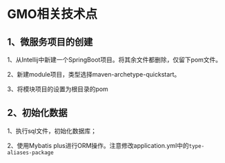 # GMO相关技术点

## 1、微服务项目的创建

1、从Intellij中新建一个SpringBoot项目。将其余文件都删除，仅留下pom文件。

2、新建module项目，类型选择maven-archetype-quickstart。

3、将模块项目的<parent/>设置为根目录的pom

## 2、初始化数据

1、执行sql文件，初始化数据库；

2、使用Mybatis plus进行ORM操作。注意修改application.yml中的`type-aliases-package`
